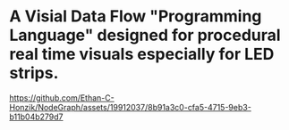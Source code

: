 # A Visial Data Flow "Programming Language" designed for procedural real time visuals especially for LED strips. 

https://github.com/Ethan-C-Honzik/NodeGraph/assets/19912037/8b91a3c0-cfa5-4715-9eb3-b11b04b279d7


